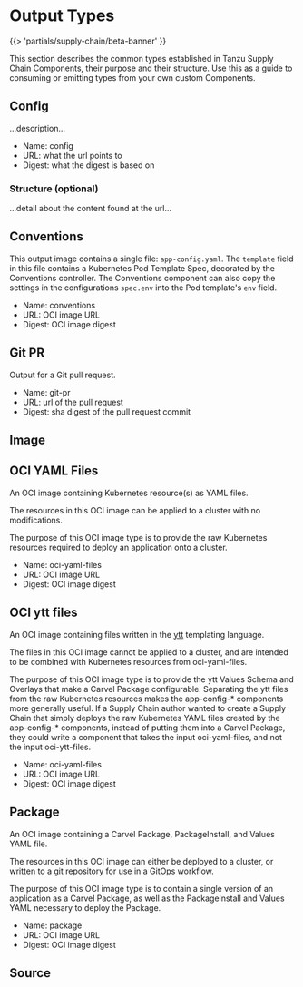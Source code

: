 # Output Types

{{> 'partials/supply-chain/beta-banner' }}

This section describes the common types established in Tanzu Supply Chain Components, their purpose and their
structure. Use this as a guide to consuming or emitting types from your own custom Components.

## Config

...description...

* Name: config
* URL: what the url points to
* Digest: what the digest is based on

### Structure (optional)

...detail about the content found at the url...

## Conventions

This output image contains a single file: `app-config.yaml`. The `template` field in this file contains a Kubernetes
Pod Template Spec, decorated by the Conventions controller. The Conventions component can also copy the settings in the
configurations `spec.env` into the Pod template's `env` field.

* Name: conventions
* URL: OCI image URL
* Digest: OCI image digest

## Git PR

Output for a Git pull request.

* Name: git-pr
* URL: url of the pull request
* Digest: sha digest of the pull request commit

## Image

## OCI YAML Files

An OCI image containing Kubernetes resource(s) as YAML files.

The resources in this OCI image can be applied to a cluster with no modifications.

The purpose of this OCI image type is to provide the raw Kubernetes resources required to deploy an application onto a cluster.

* Name: oci-yaml-files
* URL: OCI image URL
* Digest: OCI image digest

## OCI ytt files

An OCI image containing files written in the [ytt](https://carvel.dev/ytt) templating language.

The files in this OCI image cannot be applied to a cluster, and are intended to be combined with Kubernetes resources from oci-yaml-files.

The purpose of this OCI image type is to provide the ytt Values Schema and Overlays that make a Carvel Package configurable. Separating the ytt files from the raw Kubernetes resources makes the app-config-* components more generally useful. If a Supply Chain author wanted to create a Supply Chain that simply deploys the raw Kubernetes YAML files created by the app-config-* components, instead of putting them into a Carvel Package, they could write a component that takes the input oci-yaml-files, and not the input oci-ytt-files.

* Name: oci-yaml-files
* URL: OCI image URL
* Digest: OCI image digest

## Package

An OCI image containing a Carvel Package, PackageInstall, and Values YAML file.

The resources in this OCI image can either be deployed to a cluster, or written to a git repository for use in a GitOps workflow.

The purpose of this OCI image type is to contain a single version of an application as a Carvel Package, as well as the PackageInstall and Values YAML necessary to deploy the Package.

* Name: package
* URL: OCI image URL
* Digest: OCI image digest

## Source


